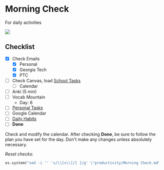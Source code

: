# Morning Check
For daily activities

![](../media/Pasted%20image%2020241106071600.png)

## Checklist

- [x] Check Emails
	- [x] Personal
	- [x] Georgia Tech
	- [x] PTC
- [ ] Check Canvas, load [School Tasks](School%20Tasks.md)
	- [ ] Calendar
- [ ] Anki (5 min) 
- [ ] Vocab Mountain
	- Day: 6
- [ ] [Personal Tasks](Personal%20Tasks.md)
- [ ] Google Calendar
- [ ] [Daily Habits](https://app.dailyhabits.xyz)
- [ ] **Done**

Check and modify the calendar. After checking **Done**, be sure to follow the plan you have set for the day. Don't make any changes unless absolutely necessary.

*Reset checks:*
```python
os.system("sed -i '' 's/\\[x\\]/[ ]/g' \"productivity/Morning Check.md\"")
```